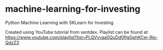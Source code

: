 # machine-learning-for-investing
Python Machine Learning with SKLearn for Investing

Created using YouTube tutorial from sentdex. 
Playlist can be found at:
https://www.youtube.com/playlist?list=PLQVvvaa0QuDd0flgGphKCej-9jp-QdzZ3

